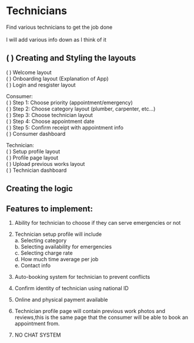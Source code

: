 # Technicians

Find various technicians to get the job done<br />
<br />
I will add various info down as I think of it<br />


## (  ) Creating and Styling the layouts

(  ) Welcome layout<br />
(  ) Onboarding layout (Explanation of App)<br />
(  ) Login and resgister layout<br />

Consumer:<br />
(  ) Step 1: Choose priority (appointment/emergency)<br />
(  ) Step 2: Choose category layout (plumber, carpenter, etc...)<br />
(  ) Step 3: Choose technician layout<br />
(  ) Step 4: Choose appointment date<br />
(  ) Step 5: Confirm receipt with appointment info<br />
(  ) Consumer dashboard<br />

Technician:<br />
(  ) Setup profile layout<br />
(  ) Profile page layout<br />
(  ) Upload previous works layout<br />
(  ) Technician dashboard<br />

## Creating the logic


## Features to implement:

1. Ability for technician to choose if they can serve emergencies or not<br />

2. Technician setup profile will include<br />
   a. Selecting category<br />
   b. Selecting availability for emergencies<br />
   c. Selecting charge rate<br />
   d. How much time average per job<br />
   e. Contact info<br />

3. Auto-booking system for technician to prevent conflicts<br />

4. Confirm identity of technician using national ID<br />

5. Online and physical payment available<br />

6. Technician profile page will contain previous work photos and reviews,this is the 
same page that the consumer will be able to book an appointment from.<br />

7. NO CHAT SYSTEM<br />



